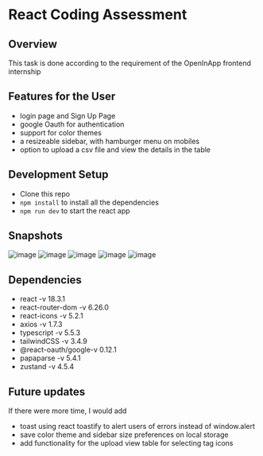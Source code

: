 #  React Coding Assessment

## Overview

This task is done according to the requirement of the OpenInApp frontend internship

## Features for the User

- login page and Sign Up Page
- google Oauth for authentication
- support for color themes
- a resizeable sidebar, with hamburger menu on mobiles
- option to upload a csv file and view the details in the table

## Development Setup
  - Clone this repo
  - `npm install` to install all the dependencies
  - `npm run dev` to start the react app

## Snapshots

![image](https://github.com/user-attachments/assets/39ed3f4e-430b-457f-abd9-1016d3502d63)
![image](https://github.com/user-attachments/assets/ad8b49fd-aa9f-4a18-a1af-c13976dae7ef)
![image](https://github.com/user-attachments/assets/11549d93-54cc-49ac-8c41-00d74a5f08af)
![image](https://github.com/user-attachments/assets/ea74c2be-0f1d-4d30-849c-ab11f16ae0f9)
![image](https://github.com/user-attachments/assets/03fadf2e-6216-487c-a07e-a557cd00cf61)
  
## Dependencies
  - react -v 18.3.1
  - react-router-dom -v 6.26.0
  - react-icons -v 5.2.1
  - axios -v 1.7.3
  - typescript -v 5.5.3
  - tailwindCSS -v 3.4.9
  - @react-oauth/google-v 0.12.1
  - papaparse -v 5.4.1
  - zustand -v 4.5.4


## Future updates
If there were more time, I would add
  - toast using react toastify to alert users of errors instead of window.alert
  - save color theme and sidebar size preferences on local storage
  - add functionality for the upload view table for selecting tag icons
  
